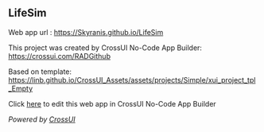 ## LifeSim
Web app url : https://Skyranis.github.io/LifeSim

This project was created by CrossUI No-Code App Builder: https://crossui.com/RADGithub

Based on template: https://linb.github.io/CrossUI_Assets/assets/projects/Simple/xui_project_tpl_Empty

Click [here](https://crossui.com/RADGithub/#!from=github&owner=Skyranis&repo=LifeSim) to edit this web app in CrossUI No-Code App Builder

<i>Powered by [CrossUI](https://crossui.com)</i>
